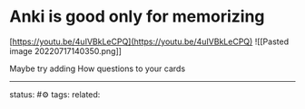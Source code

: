 # Anki is good only for memorizing
[https://youtu.be/4uIVBkLeCPQ](https://youtu.be/4uIVBkLeCPQ)
![[Pasted image 20220717140350.png]]

Maybe try adding How questions to your cards

---
status: #⚙️ 
tags: 
related: 
